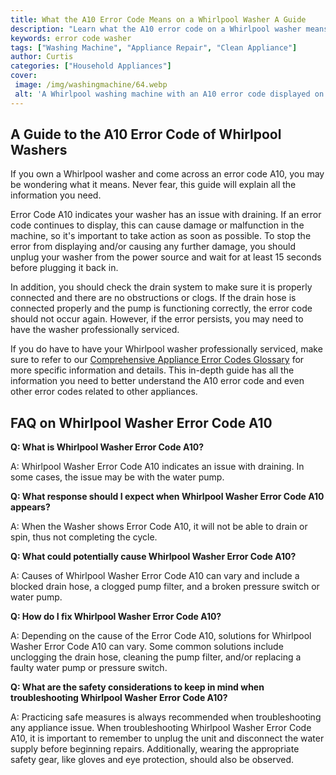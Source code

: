 ```yaml
---
title: What the A10 Error Code Means on a Whirlpool Washer A Guide
description: "Learn what the A10 error code on a Whirlpool washer means and how to fix it with this helpful guide Get the techniques to correctly reset and troubleshoot the washer and make sure your clothing stays in top condition"
keywords: error code washer
tags: ["Washing Machine", "Appliance Repair", "Clean Appliance"]
author: Curtis
categories: ["Household Appliances"]
cover: 
 image: /img/washingmachine/64.webp
 alt: 'A Whirlpool washing machine with an A10 error code displayed on its control panel'
---
```

## A Guide to the A10 Error Code of Whirlpool Washers

If you own a Whirlpool washer and come across an error code A10, you may be wondering what it means. Never fear, this guide will explain all the information you need. 

Error Code A10 indicates your washer has an issue with draining. If an error code continues to display, this can cause damage or malfunction in the machine, so it's important to take action as soon as possible. To stop the error from displaying and/or causing any further damage, you should unplug your washer from the power source and wait for at least 15 seconds before plugging it back in.

In addition, you should check the drain system to make sure it is properly connected and there are no obstructions or clogs. If the drain hose is connected properly and the pump is functioning correctly, the error code should not occur again. However, if the error persists, you may need to have the washer professionally serviced. 

If you do have to have your Whirlpool washer professionally serviced, make sure to refer to our [Comprehensive Appliance Error Codes Glossary](./error-codes/) for more specific information and details. This in-depth guide has all the information you need to better understand the A10 error code and even other error codes related to other appliances.
## FAQ on Whirlpool Washer Error Code A10

**Q: What is Whirlpool Washer Error Code A10?**

A: Whirlpool Washer Error Code A10 indicates an issue with draining. In some cases, the issue may be with the water pump.

**Q: What response should I expect when Whirlpool Washer Error Code A10 appears?**

A: When the Washer shows Error Code A10, it will not be able to drain or spin, thus not completing the cycle.

**Q: What could potentially cause Whirlpool Washer Error Code A10?**

A: Causes of Whirlpool Washer Error Code A10 can vary and include a blocked drain hose, a clogged pump filter, and a broken pressure switch or water pump.

**Q: How do I fix Whirlpool Washer Error Code A10?**

A: Depending on the cause of the Error Code A10, solutions for Whirlpool Washer Error Code A10 can vary. Some common solutions include unclogging the drain hose, cleaning the pump filter, and/or replacing a faulty water pump or pressure switch.

**Q: What are the safety considerations to keep in mind when troubleshooting Whirlpool Washer Error Code A10?**

A: Practicing safe measures is always recommended when troubleshooting any appliance issue. When troubleshooting Whirlpool Washer Error Code A10, it is important to remember to unplug the unit and disconnect the water supply before beginning repairs. Additionally, wearing the appropriate safety gear, like gloves and eye protection, should also be observed.
